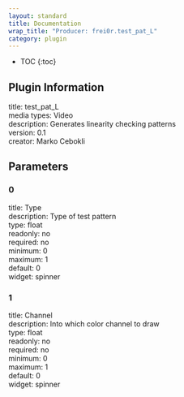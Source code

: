 ```yaml
---
layout: standard
title: Documentation
wrap_title: "Producer: frei0r.test_pat_L"
category: plugin
---
```

* TOC
{:toc}

## Plugin Information

title: test_pat_L  
media types:
Video  
description: Generates linearity checking patterns  
version: 0.1  
creator: Marko Cebokli  

## Parameters

### 0

title: Type    
description:
Type of test pattern  
type: float  
readonly: no  
required: no  
minimum: 0  
maximum: 1  
default: 0  
widget: spinner  

### 1

title: Channel    
description:
Into which color channel to draw  
type: float  
readonly: no  
required: no  
minimum: 0  
maximum: 1  
default: 0  
widget: spinner  

